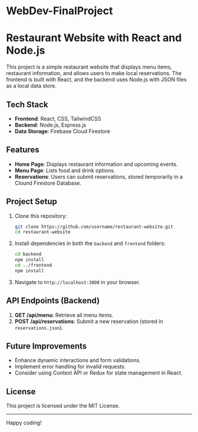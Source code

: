 # WebDev-FinalProject
# Restaurant Website with React and Node.js

This project is a simple restaurant website that displays menu items, restaurant information, and allows users to make local reservations. The frontend is built with React, and the backend uses Node.js with JSON files as a local data store.

## Tech Stack

- **Frontend**: React, CSS,  TailwindCSS
- **Backend**: Node.js, Express.js
- **Data Storage**: Firebase Cloud Firestore

## Features

- **Home Page**: Displays restaurant information and upcoming events.
- **Menu Page**: Lists food and drink options.
- **Reservations**: Users can submit reservations, stored temporarily in a Clound Firestore Database.

## Project Setup

1. Clone this repository:
    ```bash
    git clone https://github.com/username/restaurant-website.git
    cd restaurant-website
    ```

2. Install dependencies in both the `backend` and `frontend` folders:
    ```bash
    cd backend
    npm install
    cd ../frontend
    npm install
    ```

5. Navigate to `http://localhost:3000` in your browser.

## API Endpoints (Backend)

1. **GET /api/menu**: Retrieve all menu items.
2. **POST /api/reservations**: Submit a new reservation (stored in `reservations.json`).

## Future Improvements

- Enhance dynamic interactions and form validations.
- Implement error handling for invalid requests.
- Consider using Context API or Redux for state management in React.

## License

This project is licensed under the MIT License.

---

Happy coding!
